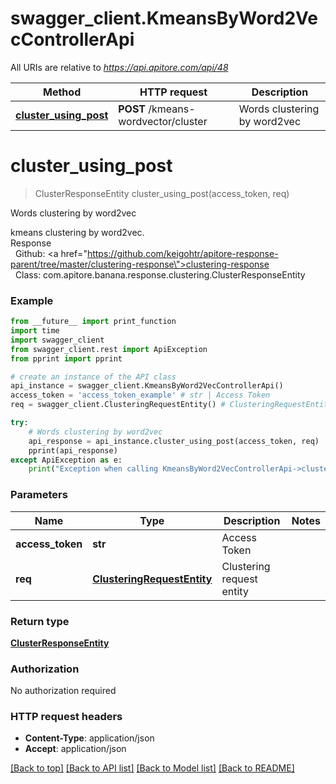 # swagger_client.KmeansByWord2VecControllerApi

All URIs are relative to *https://api.apitore.com/api/48*

Method | HTTP request | Description
------------- | ------------- | -------------
[**cluster_using_post**](KmeansByWord2VecControllerApi.md#cluster_using_post) | **POST** /kmeans-wordvector/cluster | Words clustering by word2vec


# **cluster_using_post**
> ClusterResponseEntity cluster_using_post(access_token, req)

Words clustering by word2vec

kmeans clustering by word2vec.<BR />Response<BR />&nbsp; Github: <a href=\"https://github.com/keigohtr/apitore-response-parent/tree/master/clustering-response\">clustering-response</a><BR />&nbsp; Class: com.apitore.banana.response.clustering.ClusterResponseEntity<BR />

### Example
```python
from __future__ import print_function
import time
import swagger_client
from swagger_client.rest import ApiException
from pprint import pprint

# create an instance of the API class
api_instance = swagger_client.KmeansByWord2VecControllerApi()
access_token = 'access_token_example' # str | Access Token
req = swagger_client.ClusteringRequestEntity() # ClusteringRequestEntity | Clustering request entity

try:
    # Words clustering by word2vec
    api_response = api_instance.cluster_using_post(access_token, req)
    pprint(api_response)
except ApiException as e:
    print("Exception when calling KmeansByWord2VecControllerApi->cluster_using_post: %s\n" % e)
```

### Parameters

Name | Type | Description  | Notes
------------- | ------------- | ------------- | -------------
 **access_token** | **str**| Access Token | 
 **req** | [**ClusteringRequestEntity**](ClusteringRequestEntity.md)| Clustering request entity | 

### Return type

[**ClusterResponseEntity**](ClusterResponseEntity.md)

### Authorization

No authorization required

### HTTP request headers

 - **Content-Type**: application/json
 - **Accept**: application/json

[[Back to top]](#) [[Back to API list]](../README.md#documentation-for-api-endpoints) [[Back to Model list]](../README.md#documentation-for-models) [[Back to README]](../README.md)

